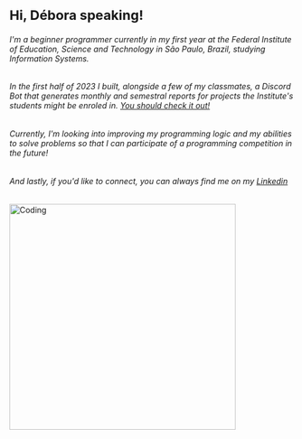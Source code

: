 # <sub>Hi, Débora speaking!
###### I'm a beginner programmer currently in my first year at the Federal Institute of Education, Science and Technology in São Paulo, Brazil, studying Information Systems. 
###### In the first half of 2023 I built, alongside a few of my classmates, a Discord Bot that generates monthly and semestral reports for projects the Institute's students might be enroled in. [You should check it out!](https://github.com/ifspvislab/ifsp-report-bot) 
###### Currently, I'm looking into improving my programming logic and my abilities to solve problems so that I can participate of a programming competition in the future!
###### And lastly, if you'd like to connect, you can always find me on my [Linkedin](https://www.linkedin.com/in/debora-evilaine-dev/)</sub>

<img align="center" alt="Coding" width="400" src="https://media2.giphy.com/media/v1.Y2lkPTc5MGI3NjExM2s3NThkODdkeXF5dDRxYnl2cXBjOTIxaGJ5enQzY2o1aDV2bmp1ZiZlcD12MV9pbnRlcm5hbF9naWZfYnlfaWQmY3Q9Zw/Dh5q0sShxgp13DwrvG/giphy.gif">

<!--
**debora-evilaine/debora-evilaine** is a ✨ _special_ ✨ repository because its `README.md` (this file) appears on your GitHub profile.

Here are some ideas to get you started:

- 🔭 I’m currently working on ...
- 🌱 I’m currently learning ...
- 👯 I’m looking to collaborate on ...
- 🤔 I’m looking for help with ...
- 💬 Ask me about ...
- 📫 How to reach me: ...
- 😄 Pronouns: ...
- ⚡ Fun fact: ...
-->
